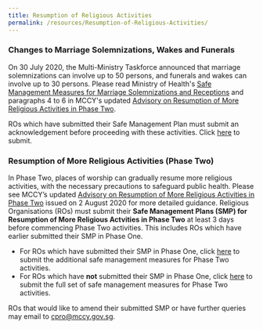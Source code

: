 ```yaml
---
title: Resumption of Religious Activities
permalink: /resources/Resumption-of-Religious-Activities/
---
```


### Changes to Marriage Solemnizations, Wakes and Funerals 
On 30 July 2020, the Multi-Ministry Taskforce announced that marriage solemnizations can involve up to 50 persons, and funerals and wakes can involve up to 30 persons. Please read Ministry of Health's [Safe Management Measures for Marriage Solemnizations and Receptions](https://go.gov.sg/weddings) and paragraphs 4 to 6 in MCCY's updated [Advisory on Resumption of More Religious Activities in Phase Two](/media/ResumptionofMoreReligiousActivitiesinPhase2_updated.pdf). 

ROs which have submitted their Safe Management Plan must submit an acknowledgement before proceeding with these activities. Click [here](https://www.form.gov.sg/5f264fe0878cfc0013f07087) to submit.

### Resumption of More Religious Activities (Phase Two)
In Phase Two, places of worship can gradually resume more religious activities, with the necessary precautions to safeguard public health. Please see MCCY’s updated [Advisory on Resumption of More Religious Activities in Phase Two](/media/ResumptionofMoreReligiousActivitiesinPhase2updated.pdf) issued on 2 August 2020  for more detailed guidance. Religious Organisations (ROs) must submit their **Safe Management Plans (SMP) for Resumption of More Religious Actvities in Phase Two** at least 3 days before commencing Phase Two activities. This includes ROs which have earlier submitted their SMP in Phase One.

* For ROs which have submitted their SMP in Phase One, click [here](https://www.form.gov.sg/5ee9731b6319c2001142d399) to submit the additional safe management measures for Phase Two activities.
* For ROs which have **not** submitted their SMP in Phase One, click [here](https://www.form.gov.sg/5eeb1acc5a361100119ea96f) to submit the full set of safe management measures for Phase Two activities.


ROs that would like to amend their submitted SMP or have further queries may email to [cpro@mccy.gov.sg](mailto:cpro@mccy.gov.sg).
